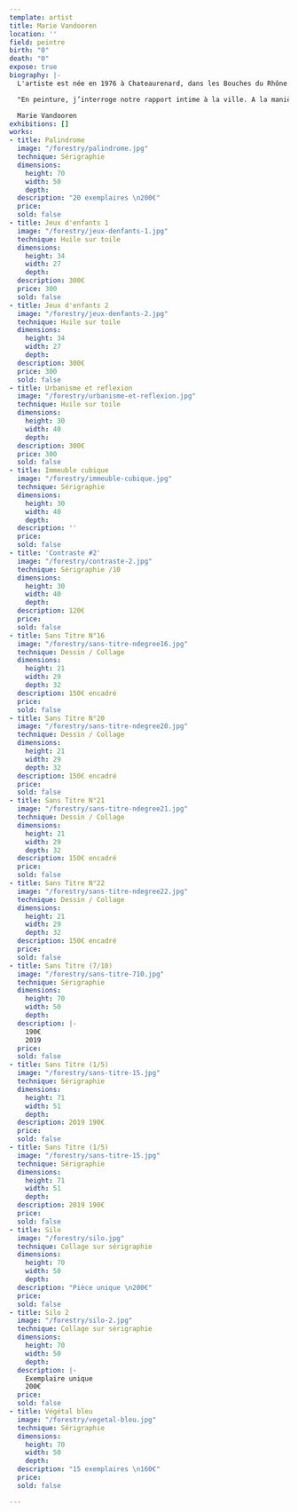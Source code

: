 ```yaml
---
template: artist
title: Marie Vandooren
location: ''
field: peintre
birth: "0"
death: "0"
expose: true
biography: |-
  L'artiste est née en 1976 à Chateaurenard, dans les Bouches du Rhône. A la suite d'un BAC Arts Plastiques à Saint-Nazaire en 1997, elle valide un Deug d'Histoire de l'Art à Nantes de 1997 à 1999. Marie Vandooren accumulera les expériences collectives dans les ateliers, tels qu'aux Ateliers de l'Usure et de Bitche.

  "En peinture, j’interroge notre rapport intime à la ville. A la manière d’un collage je joue sur les échelles et les proportions. Les espaces urbains reproduits sont des décors, abritant des humains en errance, des personnages inexpressifs occupés à leurs pensées, dans une posture intime. Mis à nu et surexposés dans l’espace, les personnages deviennent vulnérables, enfermés dans des univers qui paraissent clos. Ils errent sans but, s’ennuient, vaquent à des occupations vaines.  Il s’agit de mettre en avant l’absurdité de nos sociétés modernes dans le décor de la ville, là où tout se montre mais où tout y est faux. Le dedans et le dehors se confrontent laissant apparaître la solitude des figures humaines. Mon traitement, proche de celui de la bande dessinée, tend à montrer combien les villes sont devenues toutes semblables, des lieux vides où l’homme a de plus en plus de mal à trouver son identité. Enfin, il est aussi question de la rêverie propre à l’enfance. Ces moments où rien ne se produit, où le corps est en attente, comme en suspens."

  Marie Vandooren
exhibitions: []
works:
- title: Palindrome
  image: "/forestry/palindrome.jpg"
  technique: Sérigraphie
  dimensions:
    height: 70
    width: 50
    depth: 
  description: "20 exemplaires \n200€"
  price: 
  sold: false
- title: Jeux d'enfants 1
  image: "/forestry/jeux-denfants-1.jpg"
  technique: Huile sur toile
  dimensions:
    height: 34
    width: 27
    depth: 
  description: 300€
  price: 300
  sold: false
- title: Jeux d'enfants 2
  image: "/forestry/jeux-denfants-2.jpg"
  technique: Huile sur toile
  dimensions:
    height: 34
    width: 27
    depth: 
  description: 300€
  price: 300
  sold: false
- title: Urbanisme et reflexion
  image: "/forestry/urbanisme-et-reflexion.jpg"
  technique: Huile sur toile
  dimensions:
    height: 30
    width: 40
    depth: 
  description: 300€
  price: 300
  sold: false
- title: Immeuble cubique
  image: "/forestry/immeuble-cubique.jpg"
  technique: Sérigraphie
  dimensions:
    height: 30
    width: 40
    depth: 
  description: ''
  price: 
  sold: false
- title: 'Contraste #2'
  image: "/forestry/contraste-2.jpg"
  technique: Sérigraphie /10
  dimensions:
    height: 30
    width: 40
    depth: 
  description: 120€
  price: 
  sold: false
- title: Sans Titre N°16
  image: "/forestry/sans-titre-ndegree16.jpg"
  technique: Dessin / Collage
  dimensions:
    height: 21
    width: 29
    depth: 32
  description: 150€ encadré
  price: 
  sold: false
- title: Sans Titre N°20
  image: "/forestry/sans-titre-ndegree20.jpg"
  technique: Dessin / Collage
  dimensions:
    height: 21
    width: 29
    depth: 32
  description: 150€ encadré
  price: 
  sold: false
- title: Sans Titre N°21
  image: "/forestry/sans-titre-ndegree21.jpg"
  technique: Dessin / Collage
  dimensions:
    height: 21
    width: 29
    depth: 32
  description: 150€ encadré
  price: 
  sold: false
- title: Sans Titre N°22
  image: "/forestry/sans-titre-ndegree22.jpg"
  technique: Dessin / Collage
  dimensions:
    height: 21
    width: 29
    depth: 32
  description: 150€ encadré
  price: 
  sold: false
- title: Sans Titre (7/10)
  image: "/forestry/sans-titre-710.jpg"
  technique: Sérigraphie
  dimensions:
    height: 70
    width: 50
    depth: 
  description: |-
    190€
    2019
  price: 
  sold: false
- title: Sans Titre (1/5)
  image: "/forestry/sans-titre-15.jpg"
  technique: Sérigraphie
  dimensions:
    height: 71
    width: 51
    depth: 
  description: 2019 190€
  price: 
  sold: false
- title: Sans Titre (1/5)
  image: "/forestry/sans-titre-15.jpg"
  technique: Sérigraphie
  dimensions:
    height: 71
    width: 51
    depth: 
  description: 2019 190€
  price: 
  sold: false
- title: Silo
  image: "/forestry/silo.jpg"
  technique: Collage sur sérigraphie
  dimensions:
    height: 70
    width: 50
    depth: 
  description: "Pièce unique \n200€"
  price: 
  sold: false
- title: Silo 2
  image: "/forestry/silo-2.jpg"
  technique: Collage sur sérigraphie
  dimensions:
    height: 70
    width: 50
    depth: 
  description: |-
    Exemplaire unique
    200€
  price: 
  sold: false
- title: Végétal bleu
  image: "/forestry/vegetal-bleu.jpg"
  technique: Sérigraphie
  dimensions:
    height: 70
    width: 50
    depth: 
  description: "15 exemplaires \n160€"
  price: 
  sold: false

---
```

